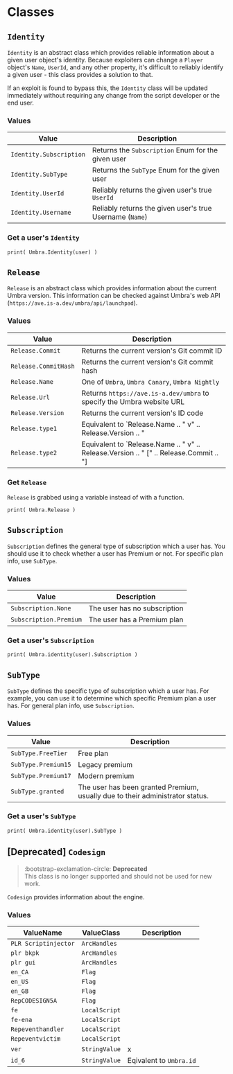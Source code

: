 # Classes

## `Identity`

`Identity` is an abstract class which provides reliable information about a given user object's identity. Because exploiters can change a `Player` object's `Name`, `UserId`, and any other property, it's difficult to reliably identify a given user - this class provides a solution to that.

If an exploit is found to bypass this, the `Identity` class will be updated immediately without requiring any change from the script developer or the end user.

### Values

|Value|Description|
|---|---|
|`Identity.Subscription`|Returns the `Subscription` Enum for the given user|
|`Identity.SubType`|Returns the `SubType` Enum for the given user|
|`Identity.UserId`|Reliably returns the given user's true `UserId`|
|`Identity.Username`|Reliably returns the given user's true Username (`Name`)|

### Get a user's `Identity`

```
print( Umbra.Identity(user) )
```

## `Release`

`Release` is an abstract class which provides information about the current Umbra version. This information can be checked against Umbra's web API (`https://ave.is-a.dev/umbra/api/launchpad`).

### Values

|Value|Description|
|---|---|
|`Release.Commit`|Returns the current version's Git commit ID|
|`Release.CommitHash`|Returns the current version's Git commit hash|
|`Release.Name`|One of `Umbra`, `Umbra Canary`, `Umbra Nightly`|
|`Release.Url`|Returns `https://ave.is-a.dev/umbra` to specify the Umbra website URL|
|`Release.Version`|Returns the current version's ID code|
|`Release.type1`|Equivalent to `Release.Name .. " v" .. Release.Version .. " | " .. Release.Url`|
|`Release.type2`|Equivalent to `Release.Name .. " v" .. Release.Version .. " [" .. Release.Commit .. "] | " .. Release.Url`|

### Get `Release`

`Release` is grabbed using a variable instead of with a function.

```
print( Umbra.Release )
```

## `Subscription`

`Subscription` defines the general type of subscription which a user has. You should use it to check whether a user has Premium or not. For specific plan info, use `SubType`.

### Values

|Value|Description|
|---|---|
|`Subscription.None`|The user has no subscription|
|`Subscription.Premium`|The user has a Premium plan|

### Get a user's `Subscription`

```
print( Umbra.identity(user).Subscription )
```

## `SubType`

`SubType` defines the specific type of subscription which a user has. For example, you can use it to determine which specific Premium plan a user has. For general plan info, use `Subscription`.

### Values

|Value|Description|
|---|---|
|`SubType.FreeTier`|Free plan|
|`SubType.Premium15`|Legacy premium|
|`SubType.Premium17`|Modern premium|
|`SubType.granted`|The user has been granted Premium, usually due to their administrator status.|

### Get a user's `SubType`

```
print( Umbra.identity(user).SubType )
```

## [Deprecated] `Codesign`

> :bootstrap-exclamation-circle:
**Deprecated**<br>
This class is no longer supported and should not be used for new work.

`Codesign` provides information about the engine.

### Values

|ValueName|ValueClass|Description|
|---|---|---|
|`PLR Scriptinjector`|`ArcHandles`||
|`plr bkpk`|`ArcHandles`||
|`plr gui`|`ArcHandles`||
|`en_CA`|`Flag`||
|`en_US`|`Flag`||
|`en_GB`|`Flag`||
|`RepCODESIGN5A`|`Flag`||
|`fe`|`LocalScript`||
|`fe-ena`|`LocalScript`||
|`Repeventhandler`|`LocalScript`||
|`Repeventvictim`|`LocalScript`||
|`ver`|`StringValue`|x|
|`id_6`|`StringValue`|Eqivalent to `Umbra.id`|